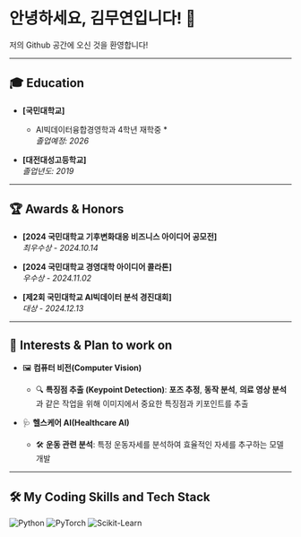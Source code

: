 # 안녕하세요, 김무연입니다! 👋

<p>저의 Github 공간에 오신 것을 환영합니다!</p>

---

## 🎓 Education

- **[국민대학교]**  
  *  AI빅데이터융합경영학과 4학년 재학중 *  
  *졸업예정: 2026*  

- **[대전대성고등학교]**  
  *졸업년도: 2019*
  
---

## 🏆 Awards & Honors  

- **[2024 국민대학교 기후변화대응 비즈니스 아이디어 공모전]**  
  *최우수상* - *2024.10.14*   

- **[2024 국민대학교 경영대학 아이디어 콜라톤]**  
  *우수상* - *2024.11.02*    

- **[제2회 국민대학교 AI빅데이터 분석 경진대회]**  
  *대상* - *2024.12.13*    

---

## 🧠 Interests & Plan to work on

- 🖼️ **컴퓨터 비전(Computer Vision)**  
   - 🔍 **특징점 추출 (Keypoint Detection)**: **포즈 추정**, **동작 분석**, **의료 영상 분석**과 같은 작업을 위해 이미지에서 중요한 특징점과 키포인트를 추출 

- 🩺 **헬스케어 AI(Healthcare AI)**  
   - 🛠️ **운동 관련 분석**: 특정 운동자세를 분석하여 효율적인 자세를 추구하는 모델 개발


---

## 🛠️ My Coding Skills and Tech Stack

![Python](https://img.shields.io/badge/Python-3776AB?style=for-the-badge&logo=python&logoColor=white)
![PyTorch](https://img.shields.io/badge/PyTorch-EE4C2C?style=for-the-badge&logo=pytorch&logoColor=white)
![Scikit-Learn](https://img.shields.io/badge/Scikit%20Learn-F7931E?style=for-the-badge&logo=scikitlearn&logoColor=white)
